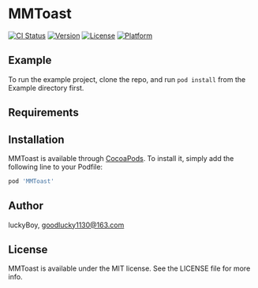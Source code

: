 # MMToast

[![CI Status](https://img.shields.io/travis/luckyBoy/MMToast.svg?style=flat)](https://travis-ci.org/luckyBoy/MMToast)
[![Version](https://img.shields.io/cocoapods/v/MMToast.svg?style=flat)](https://cocoapods.org/pods/MMToast)
[![License](https://img.shields.io/cocoapods/l/MMToast.svg?style=flat)](https://cocoapods.org/pods/MMToast)
[![Platform](https://img.shields.io/cocoapods/p/MMToast.svg?style=flat)](https://cocoapods.org/pods/MMToast)

## Example

To run the example project, clone the repo, and run `pod install` from the Example directory first.

## Requirements

## Installation

MMToast is available through [CocoaPods](https://cocoapods.org). To install
it, simply add the following line to your Podfile:

```ruby
pod 'MMToast'
```

## Author

luckyBoy, goodlucky1130@163.com

## License

MMToast is available under the MIT license. See the LICENSE file for more info.
